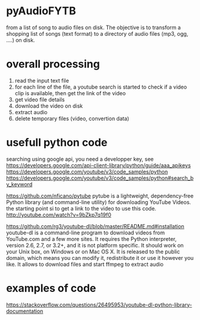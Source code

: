 # pyAudioFYTB
from a list of song to audio files on disk.
The objective is to transform a shopping list of songs (text format) to a directory of audio files (mp3, ogg, ....) on disk.

# overall processing
1. read the input text file
2. for each line of the file, a youtube search is started to check if a video clip is available, then get the link of the video
3. get video file details
4. download the video on disk
5. extract audio
6. delete temporary files (video, convertion data)


# usefull python code

searching using google api, you need a developper key, see https://developers.google.com/api-client-library/python/guide/aaa_apikeys
https://developers.google.com/youtube/v3/code_samples/python
https://developers.google.com/youtube/v3/code_samples/python#search_by_keyword


https://github.com/nficano/pytube
pytube is a lightweight, dependency-free Python library (and command-line utility) for downloading YouTube Videos.
the starting point si to get a link to the video to use this code.
http://youtube.com/watch?v=9bZkp7q19f0


https://github.com/rg3/youtube-dl/blob/master/README.md#installation
youtube-dl is a command-line program to download videos from YouTube.com and a few more sites. It requires the Python interpreter, version 2.6, 2.7, or 3.2+, and it is not platform specific. It should work on your Unix box, on Windows or on Mac OS X. It is released to the public domain, which means you can modify it, redistribute it or use it however you like. 
It allows to download files and start ffmpeg to extract audio

# examples of code
https://stackoverflow.com/questions/26495953/youtube-dl-python-library-documentation


